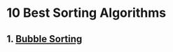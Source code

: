 # 10 Best Sorting Algorithms

## 1. [Bubble Sorting](https://github.com/AlanTeeWeiLoon/10BestSortingAlgorithms/tree/main/bubble-sort)
